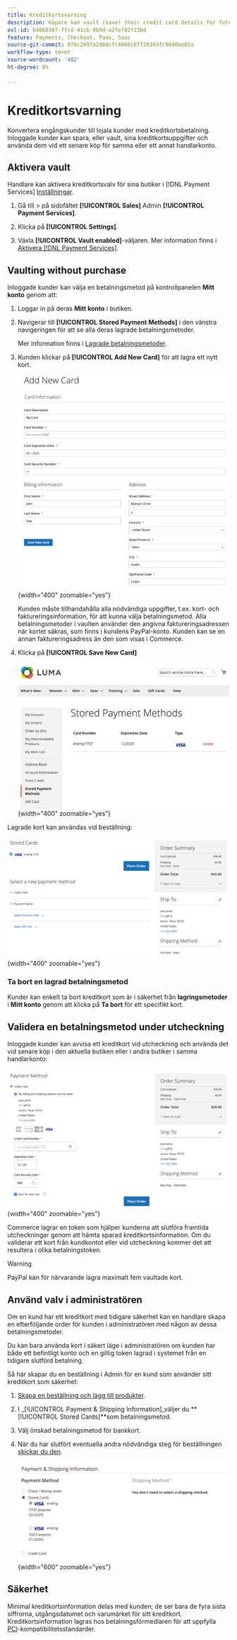 ```yaml
---
title: Kreditkortsvarning
description: Köpare kan vault (save) their credit card details for future purchasing.
exl-id: b4060307-ffcd-41cb-9b9d-a2fef02f23bd
feature: Payments, Checkout, Paas, Saas
source-git-commit: 870c2497a2d6dcfc4066c07f20169fc9040ae81a
workflow-type: tm+mt
source-wordcount: '482'
ht-degree: 0%

---
```


# Kreditkortsvarning

Konvertera engångskunder till lojala kunder med kreditkortsbetalning. Inloggade kunder kan spara, eller vault, sina kreditkortsuppgifter och använda dem vid ett senare köp för samma eller ett annat handlarkonto.

## Aktivera vault

Handlare kan aktivera kreditkortsvalv för sina butiker i [!DNL Payment Services] [Inställningar](configure-admin.md#card-vaulting).

1. Gå till _>_ på sidofältet **[!UICONTROL Sales]** Admin **[!UICONTROL Payment Services]**.

1. Klicka på **[!UICONTROL Settings]**.

1. Växla **[!UICONTROL Vault enabled]**-väljaren. Mer information finns i [Aktivera [!DNL Payment Services]](configure-admin.md#enable-payment-services).

## Vaulting without purchase

Inloggade kunder kan välja en betalningsmetod på kontrollpanelen **Mitt konto** genom att:

1. Loggar in på deras **Mitt konto** i butiken.

1. Navigerar till **[!UICONTROL Stored Payment Methods]** i den vänstra navigeringen för att se alla deras lagrade betalningsmetoder.

   Mer information finns i [Lagrade betalningsmetoder](https://experienceleague.adobe.com/en/docs/commerce-admin/stores-sales/payments/stored-payment-methods).

1. Kunden klickar på **[!UICONTROL Add New Card]** för att lagra ett nytt kort.

   ![Lägg till nytt kort](assets/add-new-card.png){width="400" zoomable="yes"}

   Kunden måste tillhandahålla alla nödvändiga uppgifter, t.ex. kort- och faktureringsinformation, för att kunna välja betalningsmetod.
Alla betalningsmetoder i vaulten använder den angivna faktureringsadressen när kortet säkras, som finns i kundens PayPal-konto. Kunden kan se en annan faktureringsadress än den som visas i Commerce.

1. Klicka på **[!UICONTROL Save New Card]**

   ![Lagrade betalningsmetoder i mitt konto](assets/stored-payment-methods.png){width="400" zoomable="yes"}

Lagrade kort kan användas vid beställning:

![Använd lagrade autentiseringsuppgifter för framtida köp](assets/use-stored-card.png){width="400" zoomable="yes"}

### Ta bort en lagrad betalningsmetod

Kunder kan enkelt ta bort kreditkort som är i säkerhet från **lagringsmetoder** i **Mitt konto** genom att klicka på **Ta bort** för ett specifikt kort.

## Validera en betalningsmetod under utcheckning

Inloggade kunder kan avvisa ett kreditkort vid utcheckning och använda det vid senare köp i den aktuella butiken eller i andra butiker i samma handlarkonto:

![Vadera deras kreditkort för senare bruk](assets/save-card-for-later.png){width="400" zoomable="yes"}

Commerce lagrar en token som hjälper kunderna att slutföra framtida utcheckningar genom att hämta sparad kreditkortsinformation. Om du validerar ett kort från kundkontot eller vid utcheckning kommer det att resultera i olika betalningstoken.

>[!WARNING]
>
> PayPal kan för närvarande lagra maximalt fem vaultade kort.

## Använd valv i administratören

Om en kund har ett kreditkort med tidigare säkerhet kan en handlare skapa en efterföljande order för kunden i administratören med någon av dessa betalningsmetoder.

Du kan bara använda kort i säkert läge i administratören om kunden har både ett befintligt konto och en giltig token lagrad i systemet från en tidigare slutförd betalning.

Så här skapar du en beställning i Admin för en kund som använder sitt kreditkort som säkerhet:

1. [Skapa en beställning och lägg till produkter](https://experienceleague.adobe.com/docs/commerce-admin/stores-sales/point-of-purchase/assist/customer-account-create-order.html).
1. I _[!UICONTROL Payment & Shipping Information]_väljer du **[!UICONTROL Stored Cards]**som betalningsmetod.
1. Välj önskad betalningsmetod för bankkort.
1. När du har slutfört eventuella andra nödvändiga steg för beställningen [skickar du den](https://experienceleague.adobe.com/docs/commerce-admin/stores-sales/point-of-purchase/assist/customer-account-create-order.html?lang=en#step-3%3A-submit-the-order).

   ![Använd kreditkort i betal i Admin för kund](assets/admin-vaultedcard.png){width="600" zoomable="yes"}

## Säkerhet

Minimal kreditkortsinformation delas med kunden; de ser bara de fyra sista siffrorna, utgångsdatumet och varumärket för sitt kreditkort. Kreditkortsinformation lagras hos betalningsförmedlaren för att uppfylla [PCI](security.md#PCI-compliance)-kompatibilitetsstandarder.
